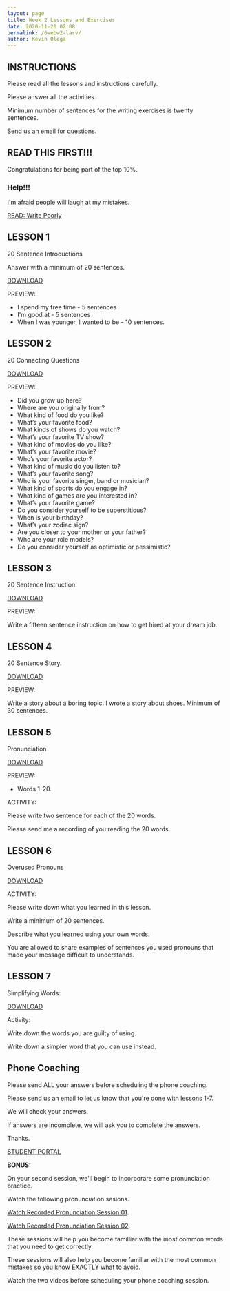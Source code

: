 ```yaml
--- 
layout: page
title: Week 2 Lessons and Exercises
date: 2020-11-20 02:08
permalink: /6webw2-larv/ 
author: Kevin Olega 
--- 
```

## INSTRUCTIONS

Please read all the lessons and instructions carefully.

Please answer all the activities.

Minimum number of sentences for the writing exercises is twenty sentences.

Send us an email for questions.

## READ THIS FIRST!!!

Congratulations for being part of the top 10%.

### Help!!!

I'm afraid people will laugh at my mistakes.

[READ: Write Poorly](https://callcentertrainingtips.com/poorly)


## LESSON 1

20 Sentence Introductions

Answer with a minimum of 20 sentences.

[DOWNLOAD](https://drive.google.com/file/d/1Gxn4fa3n6sY3_ReGXgFcRXtgLsrG8MfW/view?usp=sharing)

PREVIEW:

- I spend my free time - 5 sentences
- I'm good at - 5 sentences
- When I was younger, I wanted to be - 10 sentences.

## LESSON 2 

20 Connecting Questions 

[DOWNLOAD](https://drive.google.com/file/d/1yG7v48vTzbRJ3lq3Pd7E4gotKDE35t9j/view?usp=sharing)

PREVIEW:

- Did you grow up here?
- Where are you originally from?
- What kind of food do you like?
- What’s your favorite food?
- What kinds of shows do you watch?
- What’s your favorite TV show?
- What kind of movies do you like?
- What’s your favorite movie?
- Who’s your favorite actor?
- What kind of music do you listen to?
- What’s your favorite song?
- Who is your favorite singer, band or musician?
- What kind of sports do you engage in?
- What kind of games are you interested in?
- What’s your favorite game?
- Do you consider yourself to be superstitious?
- When is your birthday?
- What’s your zodiac sign?
- Are you closer to your mother or your father?
- Who are your role models?
- Do you consider yourself as optimistic or pessimistic?



## LESSON 3 

20 Sentence Instruction. 

[DOWNLOAD](https://drive.google.com/file/d/1phXBLRNXQwk66uqnJLPhrCW8eVrtKZcf/view?usp=sharing)

PREVIEW:

Write a fifteen sentence instruction on how to get hired at your dream job.

## LESSON 4 

20 Sentence Story.

[DOWNLOAD](https://drive.google.com/file/d/1PHyzGBEnrux1IydFykBfFoOw0BR8TGGq/view?usp=sharing)

PREVIEW:

Write a story about a boring topic. I wrote a story about shoes. Minimum of 30 sentences.

## LESSON 5

Pronunciation

[DOWNLOAD](https://drive.google.com/file/d/1UE0H2P4qB69wpbJJa57ErCIbxAZHZie4/view?usp=sharing)

PREVIEW:

- Words 1-20.

ACTIVITY:

Please write two sentence for each of the 20 words.

Please send me a recording of you reading the 20 words.


## LESSON 6

Overused Pronouns

[DOWNLOAD](https://drive.google.com/file/d/1cFWKbH6TpJXOpk52bjg9pl8YPcQ-u1Af/view?usp=sharing)

ACTIVITY:

Please write down what you learned in this lesson.

Write a minimum of 20 sentences.

Describe what you learned using your own words.

You are allowed to share examples of sentences you used pronouns that made your message difficult to understands.

## LESSON 7

Simplifying Words:

[DOWNLOAD](https://docs.google.com/document/d/1bOLOtZpwWOpEmtAq8B8fFxihewwB5rqVP0Eu9R7NMv4/edit?usp=sharing)

Activity:

Write down the words you are guilty of using.

Write down a simpler word that you can use instead.



## Phone Coaching

Please send ALL your answers before scheduling the phone coaching.

Please send us an email to let us know that you're done with lessons 1-7.

We will check your answers.

If answers are incomplete, we will ask you to complete the answers.

Thanks.

<a href="https://callcentertrainingtips.com/6webstudent/" class="button focus">STUDENT PORTAL</a>

**BONUS:**

On your second session, we'll begin to incorporare some pronunciation practice.

Watch the following pronunciation sesions.

[Watch Recorded Pronunciation Session 01](https://youtu.be/j2r-JNolL5w).

[Watch Recorded Pronunciation Session 02](https://youtu.be/fezqHqAwKqY).

These sessions will help you become familliar with the most common words that you need to get correctly.

These sessions will also help you become familiar with the most common mistakes so you know EXACTLY what to avoid.

Watch the two videos before scheduling your phone coaching session.